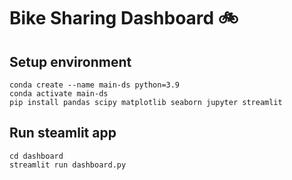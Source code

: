 # Bike Sharing Dashboard 🚲

## Setup environment
```
conda create --name main-ds python=3.9
conda activate main-ds
pip install pandas scipy matplotlib seaborn jupyter streamlit
```

## Run steamlit app
```
cd dashboard
streamlit run dashboard.py
```